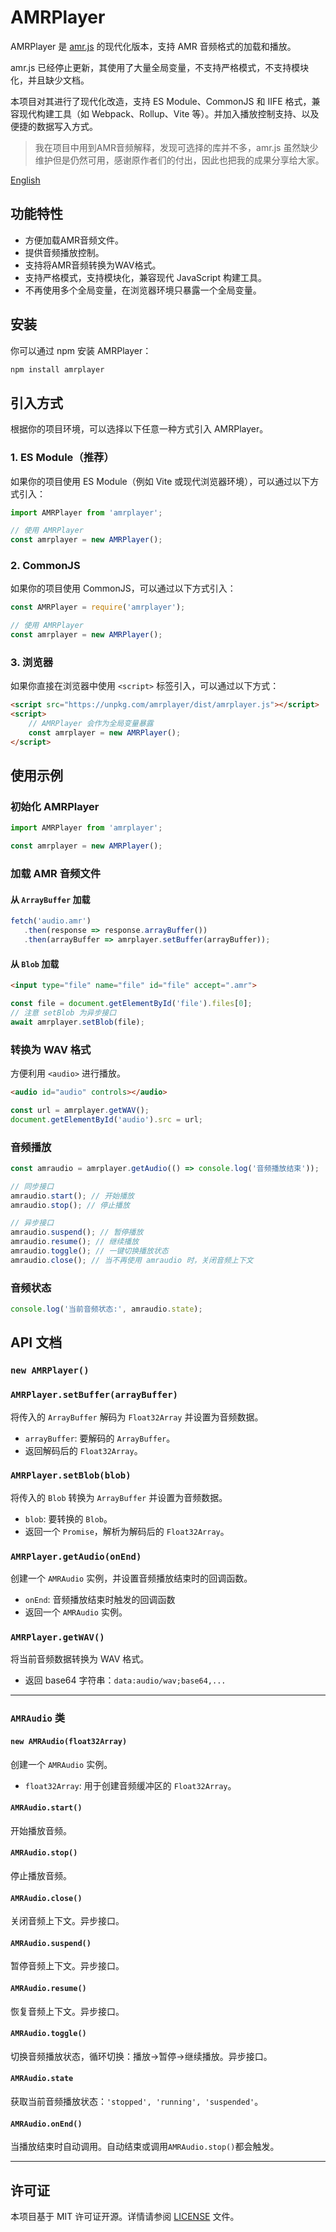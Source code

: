 # AMRPlayer

AMRPlayer 是 [amr.js](https://github.com/jpemartins/amr.js) 的现代化版本，支持 AMR 音频格式的加载和播放。

amr.js 已经停止更新，其使用了大量全局变量，不支持严格模式，不支持模块化，并且缺少文档。

本项目对其进行了现代化改造，支持 ES Module、CommonJS 和 IIFE 格式，兼容现代构建工具（如 Webpack、Rollup、Vite 等）。并加入播放控制支持、以及便捷的数据写入方式。

> 我在项目中用到AMR音频解释，发现可选择的库并不多，amr.js 虽然缺少维护但是仍然可用，感谢原作者们的付出，因此也把我的成果分享给大家。

[English](./README.md)

## 功能特性

- 方便加载AMR音频文件。
- 提供音频播放控制。
- 支持将AMR音频转换为WAV格式。
- 支持严格模式，支持模块化，兼容现代 JavaScript 构建工具。
- 不再使用多个全局变量，在浏览器环境只暴露一个全局变量。

## 安装

你可以通过 npm 安装 AMRPlayer：

```bash
npm install amrplayer
```

## 引入方式

根据你的项目环境，可以选择以下任意一种方式引入 AMRPlayer。

### 1. ES Module（推荐）

如果你的项目使用 ES Module（例如 Vite 或现代浏览器环境），可以通过以下方式引入：

```javascript
import AMRPlayer from 'amrplayer';

// 使用 AMRPlayer
const amrplayer = new AMRPlayer();
```

### 2. CommonJS

如果你的项目使用 CommonJS，可以通过以下方式引入：

```javascript
const AMRPlayer = require('amrplayer');

// 使用 AMRPlayer
const amrplayer = new AMRPlayer();
```

### 3. 浏览器

如果你直接在浏览器中使用 `<script>` 标签引入，可以通过以下方式：

```html
<script src="https://unpkg.com/amrplayer/dist/amrplayer.js"></script>
<script>
    // AMRPlayer 会作为全局变量暴露
    const amrplayer = new AMRPlayer();
</script>
```

## 使用示例

### 初始化 AMRPlayer

```javascript
import AMRPlayer from 'amrplayer';

const amrplayer = new AMRPlayer();
```

### 加载 AMR 音频文件

#### 从 `ArrayBuffer` 加载

```javascript
fetch('audio.amr')
   .then(response => response.arrayBuffer())
   .then(arrayBuffer => amrplayer.setBuffer(arrayBuffer));
```

#### 从 `Blob` 加载

```html
<input type="file" name="file" id="file" accept=".amr">
```

```javascript
const file = document.getElementById('file').files[0];
// 注意 setBlob 为异步接口
await amrplayer.setBlob(file);
```

### 转换为 WAV 格式

方便利用 `<audio>` 进行播放。

```html
<audio id="audio" controls></audio>
```

```javascript
const url = amrplayer.getWAV();
document.getElementById('audio').src = url;
```

### 音频播放

```javascript
const amraudio = amrplayer.getAudio(() => console.log('音频播放结束'));

// 同步接口
amraudio.start(); // 开始播放
amraudio.stop(); // 停止播放

// 异步接口
amraudio.suspend(); // 暂停播放
amraudio.resume(); // 继续播放
amraudio.toggle(); // 一键切换播放状态
amraudio.close(); // 当不再使用 amraudio 时，关闭音频上下文
```

### 音频状态

```javascript
console.log('当前音频状态:', amraudio.state);
```

## API 文档

### `new AMRPlayer()`

### `AMRPlayer.setBuffer(arrayBuffer)`

将传入的 `ArrayBuffer` 解码为 `Float32Array` 并设置为音频数据。

- `arrayBuffer`: 要解码的 `ArrayBuffer`。
- 返回解码后的 `Float32Array`。

### `AMRPlayer.setBlob(blob)`

将传入的 `Blob` 转换为 `ArrayBuffer` 并设置为音频数据。

- `blob`: 要转换的 `Blob`。
- 返回一个 `Promise`，解析为解码后的 `Float32Array`。

### `AMRPlayer.getAudio(onEnd)`

创建一个 `AMRAudio` 实例，并设置音频播放结束时的回调函数。

- `onEnd`: 音频播放结束时触发的回调函数
- 返回一个 `AMRAudio` 实例。

### `AMRPlayer.getWAV()`

将当前音频数据转换为 WAV 格式。

- 返回 base64 字符串：`data:audio/wav;base64,...`

---

### `AMRAudio` 类

#### `new AMRAudio(float32Array)`

创建一个 `AMRAudio` 实例。

- `float32Array`: 用于创建音频缓冲区的 `Float32Array`。

#### `AMRAudio.start()`

开始播放音频。

#### `AMRAudio.stop()`

停止播放音频。

#### `AMRAudio.close()`

关闭音频上下文。异步接口。

#### `AMRAudio.suspend()`

暂停音频上下文。异步接口。

#### `AMRAudio.resume()`

恢复音频上下文。异步接口。

#### `AMRAudio.toggle()`

切换音频播放状态，循环切换：播放->暂停->继续播放。异步接口。

#### `AMRAudio.state`

获取当前音频播放状态：`'stopped', 'running', 'suspended'`。

#### `AMRAudio.onEnd()`

当播放结束时自动调用。自动结束或调用`AMRAudio.stop()`都会触发。

---

## 许可证

本项目基于 MIT 许可证开源。详情请参阅 [LICENSE](LICENSE) 文件。
